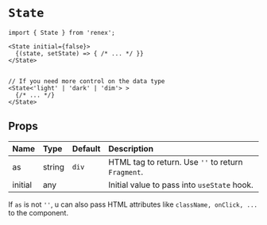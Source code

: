 # `State`

```TSX
import { State } from 'renex';

<State initial={false}>
  {(state, setState) => { /* ... */ }}
</State>


// If you need more control on the data type
<State<'light' | 'dark' | 'dim'> >
  {/* ... */}
</State>
```

## Props

| Name | Type | Default | Description 
| :--- | :--- | :------ | :----------
| as | string | `div` | HTML tag to return. Use `''` to return `Fragment`.
| initial | any |  | Initial value to pass into `useState` hook.

If `as` is not `''`, u can also pass HTML attributes like `className, onClick, ...` to the component.